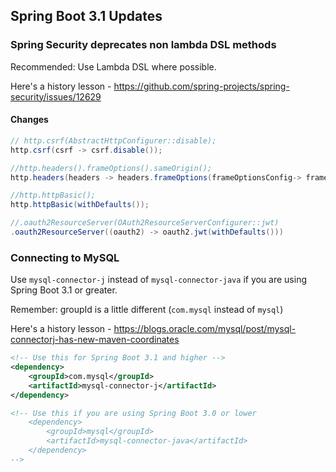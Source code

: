## Spring Boot 3.1 Updates

### Spring Security deprecates non lambda DSL methods 

Recommended: Use Lambda DSL where possible.

Here's a history lesson - https://github.com/spring-projects/spring-security/issues/12629

#### Changes

```java
// http.csrf(AbstractHttpConfigurer::disable);
http.csrf(csrf -> csrf.disable());

//http.headers().frameOptions().sameOrigin();
http.headers(headers -> headers.frameOptions(frameOptionsConfig-> frameOptionsConfig.disable()));

//http.httpBasic();
http.httpBasic(withDefaults());

//.oauth2ResourceServer(OAuth2ResourceServerConfigurer::jwt) 
.oauth2ResourceServer((oauth2) -> oauth2.jwt(withDefaults()))
```

### Connecting to MySQL

Use `mysql-connector-j` instead of `mysql-connector-java` if you are using Spring Boot 3.1 or greater.

Remember: groupId is a little different (`com.mysql` instead of `mysql`)

Here's a history lesson - https://blogs.oracle.com/mysql/post/mysql-connectorj-has-new-maven-coordinates

```xml
<!-- Use this for Spring Boot 3.1 and higher -->
<dependency>
	<groupId>com.mysql</groupId>
	<artifactId>mysql-connector-j</artifactId>
</dependency> 

<!-- Use this if you are using Spring Boot 3.0 or lower
	<dependency>
		<groupId>mysql</groupId>
		<artifactId>mysql-connector-java</artifactId>
	</dependency> 
-->

```
